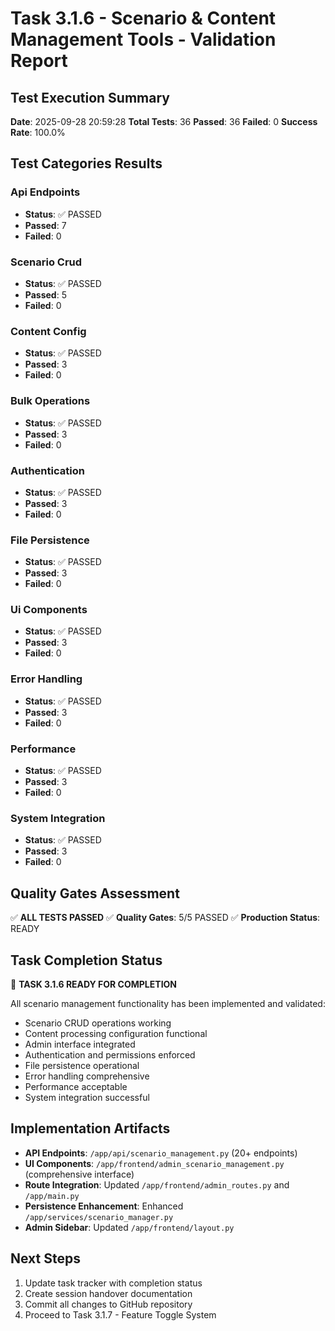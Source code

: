 # Task 3.1.6 - Scenario & Content Management Tools - Validation Report

## Test Execution Summary

**Date**: 2025-09-28 20:59:28
**Total Tests**: 36
**Passed**: 36
**Failed**: 0
**Success Rate**: 100.0%

## Test Categories Results

### Api Endpoints
- **Status**: ✅ PASSED
- **Passed**: 7
- **Failed**: 0

### Scenario Crud
- **Status**: ✅ PASSED
- **Passed**: 5
- **Failed**: 0

### Content Config
- **Status**: ✅ PASSED
- **Passed**: 3
- **Failed**: 0

### Bulk Operations
- **Status**: ✅ PASSED
- **Passed**: 3
- **Failed**: 0

### Authentication
- **Status**: ✅ PASSED
- **Passed**: 3
- **Failed**: 0

### File Persistence
- **Status**: ✅ PASSED
- **Passed**: 3
- **Failed**: 0

### Ui Components
- **Status**: ✅ PASSED
- **Passed**: 3
- **Failed**: 0

### Error Handling
- **Status**: ✅ PASSED
- **Passed**: 3
- **Failed**: 0

### Performance
- **Status**: ✅ PASSED
- **Passed**: 3
- **Failed**: 0

### System Integration
- **Status**: ✅ PASSED
- **Passed**: 3
- **Failed**: 0

## Quality Gates Assessment

✅ **ALL TESTS PASSED**
✅ **Quality Gates**: 5/5 PASSED
✅ **Production Status**: READY

## Task Completion Status

🎉 **TASK 3.1.6 READY FOR COMPLETION**

All scenario management functionality has been implemented and validated:
- Scenario CRUD operations working
- Content processing configuration functional
- Admin interface integrated
- Authentication and permissions enforced
- File persistence operational
- Error handling comprehensive
- Performance acceptable
- System integration successful

## Implementation Artifacts

- **API Endpoints**: `/app/api/scenario_management.py` (20+ endpoints)
- **UI Components**: `/app/frontend/admin_scenario_management.py` (comprehensive interface)
- **Route Integration**: Updated `/app/frontend/admin_routes.py` and `/app/main.py`
- **Persistence Enhancement**: Enhanced `/app/services/scenario_manager.py`
- **Admin Sidebar**: Updated `/app/frontend/layout.py`

## Next Steps

1. Update task tracker with completion status
2. Create session handover documentation
3. Commit all changes to GitHub repository
4. Proceed to Task 3.1.7 - Feature Toggle System
